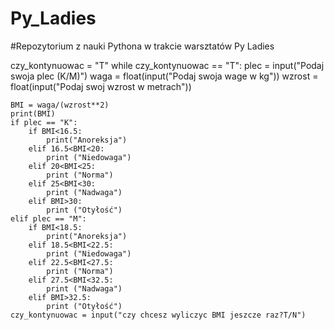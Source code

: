 # Py_Ladies
#Repozytorium z nauki Pythona w trakcie warsztatów Py Ladies

czy_kontynuowac = "T"
while czy_kontynuowac == "T":
	plec = input("Podaj swoja plec (K/M)")
	waga = float(input("Podaj swoja wage w kg"))
	wzrost = float(input("Podaj swoj wzrost w metrach"))
	
	BMI = waga/(wzrost**2)
	print(BMI)
	if plec == "K":
		if BMI<16.5:
			print("Anoreksja")
		elif 16.5<BMI<20:
			print ("Niedowaga")
		elif 20<BMI<25:
			print ("Norma")
		elif 25<BMI<30:
			print ("Nadwaga")
		elif BMI>30:
			print ("Otyłość")
	elif plec == "M":
		if BMI<18.5:
			print("Anoreksja")
		elif 18.5<BMI<22.5:
			print ("Niedowaga")
		elif 22.5<BMI<27.5:
			print ("Norma")
		elif 27.5<BMI<32.5:
			print ("Nadwaga")
		elif BMI>32.5:
			print ("Otyłość")
	czy_kontynuowac = input("czy chcesz wyliczyc BMI jeszcze raz?T/N")

